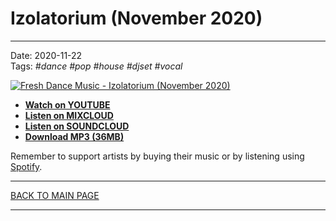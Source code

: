 # Izolatorium (November 2020)

----

Date: 2020-11-22  
Tags: *#dance* *#pop* *#house* *#djset* *#vocal*    
  
[![Fresh Dance Music - Izolatorium (November 2020)](https://thumbnailer.mixcloud.com/unsafe/300x300/extaudio/4/0/6/3/ef3e-6956-4de6-931f-c9068a4e4636)](https://www.mixcloud.com/FreshDanceMusic/izolatorium-november-2020/)  

* [**Watch on YOUTUBE**](https://www.youtube.com/watch?v=gNgMFgPG7JU)
* [**Listen on MIXCLOUD**](https://www.mixcloud.com/FreshDanceMusic/izolatorium-november-2020/) 
* [**Listen on SOUNDCLOUD**](https://soundcloud.com/freshdancemusic/izolatorium-november-2020)
* [**Download MP3 (36MB)**](https://1drv.ms/u/s!AmzuuXrjf51v35hXQgu7W8E6DDo-Aw?e=suuiSf) 
 
Remember to support artists by buying their music or by listening using 
[Spotify](https://open.spotify.com/user/hopbit/playlist/5pauzyEbUAAKknivnm52nm?si=tFURlBD-QBm_DA3ABPChfg).

----

[BACK TO MAIN PAGE](../README.md)

---- 
